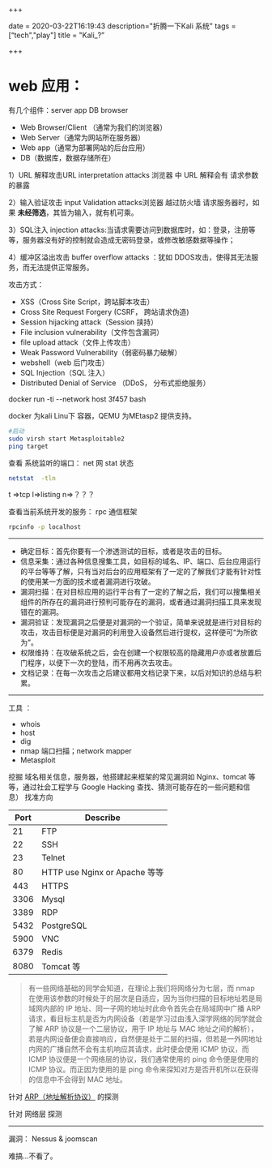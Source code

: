 +++

date = 2020-03-22T16:19:43
description="折腾一下Kali 系统"
tags = [“tech","play"]
title = "Kali_?”

+++

# web 应用：

有几个组件：server app DB browser

- Web Browser/Client （通常为我们的浏览器）
- Web Server（通常为网站所在服务器）
- Web app（通常为部署网站的后台应用）
- DB（数据库，数据存储所在）

1）URL 解释攻击URL interpretation attacks 浏览器 中 URL 解释会有 请求参数的暴露

2）输入验证攻击 input Validation attacks浏览器 越过防火墙 请求服务器时，如果 **未经筛选**，其皆为输入，就有机可乘。

3）SQL注入 injection attacks:当请求需要访问到数据库时，如：登录，注册等等，服务器没有好的控制就会造成无密码登录，或修改敏感数据等操作；

4）缓冲区溢出攻击 buffer overflow attacks ：犹如 DDOS攻击，使得其无法服务，而无法提供正常服务。

攻击方式：

- XSS（Cross Site Script，跨站脚本攻击）
- Cross Site Request Forgery (CSRF， 跨站请求伪造)
- Session hijacking attack（Session 挟持）
- File inclusion vulnerability（文件包含漏洞）
- file upload attack（文件上传攻击）
- Weak Password Vulnerability（弱密码暴力破解）
- webshell（web 后门攻击）
- SQL Injection（SQL 注入）
- Distributed Denial of Service （DDoS， 分布式拒绝服务）

docker run -ti --network host 3f457 bash 

docker 为kali Linu下 容器，QEMU 为MEtasp2 提供支持。

``` bash
#启动
sudo virsh start Metasploitable2
ping target
```

查看 系统监听的端口： net 网 stat 状态

```sh
netstat  -tln 
```

t =>tcp l=>listing n=>？？？

查看当前系统开发的服务： rpc 通信框架

```bash
rpcinfo -p localhost
```

---

- 确定目标：首先你要有一个渗透测试的目标，或者是攻击的目标。
- 信息采集：通过各种信息搜集工具，如目标的域名、IP、端口、后台应用运行的平台等等了解，只有当对后台的应用框架有了一定的了解我们才能有针对性的使用某一方面的技术或者漏洞进行攻破。
- 漏洞扫描：在对目标应用的运行平台有了一定的了解之后，我们可以搜集相关组件的所存在的漏洞进行预判可能存在的漏洞，或者通过漏洞扫描工具来发现错在的漏洞。
- 漏洞验证：发现漏洞之后便是对漏洞的一个验证，简单来说就是进行对目标的攻击，攻击目标便是对漏洞的利用登入设备然后进行提权，这样便可“为所欲为”。
- 权限维持：在攻破系统之后，会在创建一个权限较高的隐藏用户亦或者放置后门程序，以便下一次的登陆，而不用再次去攻击。
- 文档记录：在每一次攻击之后建议都用文档记录下来，以后对知识的总结与积累。

---

工具 ：

- whois
- host
- dig
- nmap 端口扫描；network mapper
- Metasploit 

挖掘 域名相关信息，服务器，他搭建起来框架的常见漏洞如 Nginx、tomcat 等等，通过社会工程学与 Google Hacking 查找、猜测可能存在的一些问题和信息）
找准方向

| Port | Describe                      |
| ---- | ----------------------------- |
| 21   | FTP                           |
| 22   | SSH                           |
| 23   | Telnet                        |
| 80   | HTTP use Nginx or Apache 等等 |
| 443  | HTTPS                         |
| 3306 | Mysql                         |
| 3389 | RDP                           |
| 5432 | PostgreSQL                    |
| 5900 | VNC                           |
| 6379 | Redis                         |
| 8080 | Tomcat 等                     |

> 有一些网络基础的同学会知道，在理论上我们将网络分为七层，而 nmap 在使用该参数的时候处于的层次是自适应，因为当你扫描的目标地址若是局域网内部的 IP 地址、同一子网的地址时此命令首先会在局域网中广播 ARP 请求，看目标主机是否为内网设备（若是学习过由浅入深学网络的同学就会了解 ARP 协议是一个二层协议，用于 IP 地址与 MAC 地址之间的解析），若是内网设备便会直接响应，自然便是处于二层的扫描，但若是一外网地址内网的广播自然不会有主机响应其请求，此时便会使用 ICMP 协议，而 ICMP 协议便是一个网络层的协议，我们通常使用的 ping 命令便是使用的 ICMP 协议。而正因为使用的是 ping 命令来探知对方是否开机所以在获得的信息中不会得到 MAC 地址。

针对 [ARP（地址解析协议）](https://baike.baidu.com/item/ARP) 的探测

针对 网络层 探测

---

漏洞： Nessus & joomscan

难搞...不看了。
